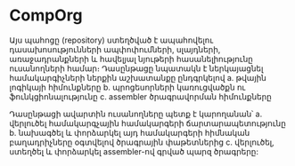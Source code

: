 # CompOrg
Այս պահոցը (repository) ստեղծված է ապահովելու 
դասախոսությունների ապփոփումների, սլայդների, 
առաջադրանքների և հավելյալ նյութերի հասանելիությունը  ուսանողների համար։ 
Դասընթացը նպատակն է ներկայացնել համակարգիչների ներքին աշխատանքը ընդգրկելով 
a. թվային լոգիկայի հիմունքները
b. պրոցեսորների կառուցվածքն ու ֆունկցիոնալությունը
c. assembler ծրագրավորման հիմունքները

Դասընթացի ավարտին ուսանողները պետք է կարողանան՝
a. վերլուծել համակարգչային համակարգերի ճարտարապետությունը 
b. նախագծել և փորձարկել այդ համակարգերի հիմնական բաղադրիչները օգտվելով ծրագրային փաթետներից
c. վերլուծել, ստեղծել և փորձարկել assembler-ով գրված պարզ ծրագրերը:

